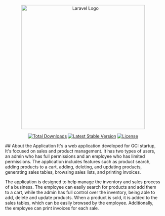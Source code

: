 <p align="center"><a href="https://laravel.com" target="_blank"><img src="https://raw.githubusercontent.com/laravel/art/master/logo-lockup/5%20SVG/2%20CMYK/1%20Full%20Color/laravel-logolockup-cmyk-red.svg" width="400" alt="Laravel Logo"></a></p>

<p align="center">
<a href="https://packagist.org/packages/laravel/framework"><img src="https://img.shields.io/packagist/dt/laravel/framework" alt="Total Downloads"></a>
<a href="https://packagist.org/packages/laravel/framework"><img src="https://img.shields.io/packagist/v/laravel/framework" alt="Latest Stable Version"></a>
<a href="https://packagist.org/packages/laravel/framework"><img src="https://img.shields.io/packagist/l/laravel/framework" alt="License"></a>
</p>
## About the Application
It's a web application developed for GCI startup, It's focused on sales and product management. It has two types of users, an admin who has full permissions and an employee who has limited permissions. The application includes features such as product search, adding products to a cart, adding, deleting, and updating products, generating sales tables, browsing sales lists, and printing invoices.

The application is designed to help manage the inventory and sales process of a business. The employee can easily search for products and add them to a cart, while the admin has full control over the inventory, being able to add, delete and update products. When a product is sold, it is added to the sales tables, which can be easily browsed by the employee. Additionally, the employee can print invoices for each sale.
